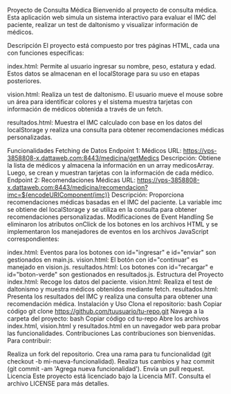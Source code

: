 Proyecto de Consulta Médica
Bienvenido al proyecto de consulta médica. Esta aplicación web simula un sistema interactivo para evaluar el IMC del paciente, realizar un test de daltonismo y visualizar información de médicos.

Descripción
El proyecto está compuesto por tres páginas HTML, cada una con funciones específicas:

index.html: Permite al usuario ingresar su nombre, peso, estatura y edad. Estos datos se almacenan en el localStorage para su uso en etapas posteriores.

vision.html: Realiza un test de daltonismo. El usuario mueve el mouse sobre un área para identificar colores y el sistema muestra tarjetas con información de médicos obtenida a través de un fetch.

resultados.html: Muestra el IMC calculado con base en los datos del localStorage y realiza una consulta para obtener recomendaciones médicas personalizadas.

Funcionalidades
Fetching de Datos
Endpoint 1: Médicos
URL: https://vps-3858808-x.dattaweb.com:8443/medicina/getMedics
Descripción: Obtiene la lista de médicos y almacena la información en un array medicosArray. Luego, se crean y muestran tarjetas con la información de cada médico.
Endpoint 2: Recomendaciones Médicas
URL: https://vps-3858808-x.dattaweb.com:8443/medicina/recomendacion?imc=${encodeURIComponent(imc)}
Descripción: Proporciona recomendaciones médicas basadas en el IMC del paciente. La variable imc se obtiene del localStorage y se utiliza en la consulta para obtener recomendaciones personalizadas.
Modificaciones de Event Handling
Se eliminaron los atributos onClick de los botones en los archivos HTML y se implementaron los manejadores de eventos en los archivos JavaScript correspondientes:

index.html: Eventos para los botones con id="ingresar" e id="enviar" son gestionados en main.js.
vision.html: El botón con id="continuar" es manejado en vision.js.
resultados.html: Los botones con id="recargar" e id="boton-verde" son gestionados en resultados.js.
Estructura del Proyecto
index.html: Recoge los datos del paciente.
vision.html: Realiza el test de daltonismo y muestra médicos obtenidos mediante fetch.
resultados.html: Presenta los resultados del IMC y realiza una consulta para obtener una recomendación médica.
Instalación y Uso
Clona el repositorio:
bash
Copiar código
git clone https://github.com/tuusuario/tu-repo.git
Navega a la carpeta del proyecto:
bash
Copiar código
cd tu-repo
Abre los archivos index.html, vision.html y resultados.html en un navegador web para probar las funcionalidades.
Contribuciones
Las contribuciones son bienvenidas. Para contribuir:

Realiza un fork del repositorio.
Crea una rama para tu funcionalidad (git checkout -b mi-nueva-funcionalidad).
Realiza tus cambios y haz commit (git commit -am 'Agrega nueva funcionalidad').
Envía un pull request.
Licencia
Este proyecto está licenciado bajo la Licencia MIT. Consulta el archivo LICENSE para más detalles.
